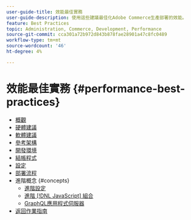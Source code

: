 ```yaml
---
user-guide-title: 效能最佳實務
user-guide-description: 使用這些建議最佳化Adobe Commerce生產部署的效能。
feature: Best Practices
topic: Administration, Commerce, Development, Performance
source-git-commit: cca301a72b972d843b878fae28901a47c8fc0489
workflow-type: tm+mt
source-wordcount: '46'
ht-degree: 4%

---
```



# 效能最佳實務 {#performance-best-practices}

- [概觀](overview.md)
- [硬體建議](hardware.md)
- [軟體建議](software.md)
- [參考架構](reference-architecture.md)
- [開發環境](development-environment.md)
- [結帳程式](high-throughput-order-processing.md)
- [設定](configuration.md)
- [部署流程](deployment-flow.md)
- 進階概念 {#concepts}
   - [進階設定](advanced-setup.md)
   - [進階 [!DNL JavaScript] 組合](advanced-js-bundling.md)
   - [GraphQL應用程式伺服器](application-server.md)
- [返回作業指南](https://experienceleague.adobe.com/docs/commerce-operations/operational-guides/home.html?lang=zh-Hant)
